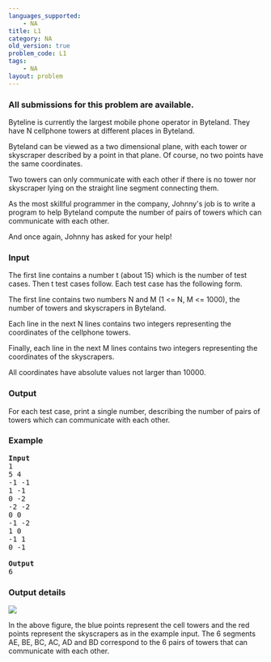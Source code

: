 ```yaml
---
languages_supported:
    - NA
title: L1
category: NA
old_version: true
problem_code: L1
tags:
    - NA
layout: problem
---
```

###  All submissions for this problem are available. 

Byteline is currently the largest mobile phone operator in Byteland. They have N cellphone towers at different places in Byteland.

Byteland can be viewed as a two dimensional plane, with each tower or skyscraper described by a point in that plane. Of course, no two points have the same coordinates.

Two towers can only communicate with each other if there is no tower nor skyscraper lying on the straight line segment connecting them.

As the most skillful programmer in the company, Johnny's job is to write a program to help Byteland compute the number of pairs of towers which can communicate with each other.

And once again, Johnny has asked for your help!

### Input

The first line contains a number t (about 15) which is the number of test cases. Then t test cases follow. Each test case has the following form.

The first line contains two numbers N and M (1 <= N, M <= 1000), the number of towers and skyscrapers in Byteland.

Each line in the next N lines contains two integers representing the coordinates of the cellphone towers.

Finally, each line in the next M lines contains two integers representing the coordinates of the skyscrapers.

All coordinates have absolute values not larger than 10000.

### Output

For each test case, print a single number, describing the number of pairs of towers which can communicate with each other.

### Example

<pre><b>Input</b>
1
5 4
-1 -1
1 -1
0 -2
-2 -2
0 0
-1 -2
1 0
-1 1
0 -1

<b>Output</b>
6
</pre>
### Output details

![](/download/celltwr.png)

In the above figure, the blue points represent the cell towers and the red points represent the skyscrapers as in the example input. The 6 segments AE, BE, BC, AC, AD and BD correspond to the 6 pairs of towers that can communicate with each other.
